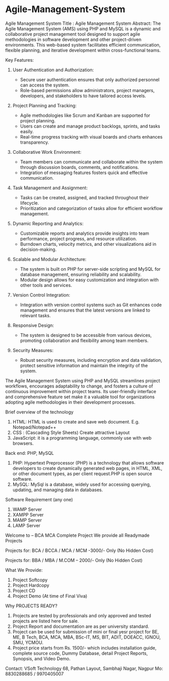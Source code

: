 # Agile-Management-System
Agile Management System
Title : Agile Management System
Abstract:
The Agile Management System (AMS) using PHP and MySQL is a dynamic and collaborative project management tool designed to support agile methodologies in software development and other project-driven environments. This web-based system facilitates efficient communication, flexible planning, and iterative development within cross-functional teams.

Key Features:

1. User Authentication and Authorization:
   - Secure user authentication ensures that only authorized personnel can access the system.
   - Role-based permissions allow administrators, project managers, developers, and stakeholders to have tailored access levels.

2. Project Planning and Tracking:
   - Agile methodologies like Scrum and Kanban are supported for project planning.
   - Users can create and manage product backlogs, sprints, and tasks easily.
   - Real-time progress tracking with visual boards and charts enhances transparency.

3. Collaborative Work Environment:
   - Team members can communicate and collaborate within the system through discussion boards, comments, and notifications.
   - Integration of messaging features fosters quick and effective communication.

4. Task Management and Assignment:
   - Tasks can be created, assigned, and tracked throughout their lifecycle.
   - Prioritization and categorization of tasks allow for efficient workflow management.

5. Dynamic Reporting and Analytics:
   - Customizable reports and analytics provide insights into team performance, project progress, and resource utilization.
   - Burndown charts, velocity metrics, and other visualizations aid in decision-making.

6. Scalable and Modular Architecture:
   - The system is built on PHP for server-side scripting and MySQL for database management, ensuring reliability and scalability.
   - Modular design allows for easy customization and integration with other tools and services.

7. Version Control Integration:
   - Integration with version control systems such as Git enhances code management and ensures that the latest versions are linked to relevant tasks.

8. Responsive Design:
   - The system is designed to be accessible from various devices, promoting collaboration and flexibility among team members.

9. Security Measures:
   - Robust security measures, including encryption and data validation, protect sensitive information and maintain the integrity of the system.

The Agile Management System using PHP and MySQL streamlines project workflows, encourages adaptability to change, and fosters a culture of continuous improvement within project teams. Its user-friendly interface and comprehensive feature set make it a valuable tool for organizations adopting agile methodologies in their development processes.

Brief overview of the technology
1.	HTML: HTML is used to create and save web document. E.g. Notepad/Notepad++
2.	CSS : (Cascading Style Sheets) Create attractive Layout
3.	JavaScript: it is a programming language, commonly use with web browsers.

Back end: PHP, MySQL
1.	PHP: Hypertext Preprocessor (PHP) is a technology that allows software developers to create dynamically generated web pages, in HTML, XML, or other document types, as per client request.PHP is open source software.
2.	MySQL: MySql is a database, widely used for accessing querying, updating, and managing data in databases.

Software Requirement (any one)
1.	WAMP Server
2.	XAMPP Server
3.	MAMP Server
4.	LAMP Server

Welcome to – BCA MCA Complete Project
We provide all Readymade Projects 

Projects for: BCA / BCCA / MCA / MCM -3000/- Only (No Hidden Cost) 

Projects for: BBA / MBA / M.COM – 2000/- Only (No Hidden Cost) 

What We Provide: 
1. Project Softcopy 
2. Project Hardcopy 
3. Project CD 
4. Project Demo (At time of Final Viva) 

Why PROJECTS READY? 
1. Projects are tested by professionals and only approved and tested projects are listed here for sale. 
2. Project Report and documentation are as per university standard. 
3. Project can be used for submission of mini or final yesr project for BE, ME, B Tech, BCA, MCA, MBA, BSc-IT, MS, BIT, ADIT, DOEACC, IGNOU, SMU, YCMOU. 
4. Project price starts from Rs. 1500/- which includes installation guide, complete source code, Dummy Database, detail Project Reports, Synopsis, and Video Demo. 

Contact: 
VSoft Technology 
68, Pathan Layout, Sambhaji Nagar, Nagpur 
Mo: 8830288685 / 9970405007
